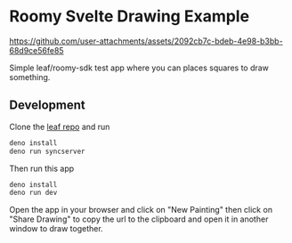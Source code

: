 # Roomy Svelte Drawing Example


https://github.com/user-attachments/assets/2092cb7c-bdeb-4e98-b3bb-68d9ce56fe85


Simple leaf/roomy-sdk test app where you can places squares to draw something.

## Development

Clone the [leaf repo](https://github.com/muni-town/leaf) and run

```bash
deno install
deno run syncserver
```

Then run this app

```bash
deno install
deno run dev
```

Open the app in your browser and click on "New Painting" then click on "Share Drawing" to copy the url to the clipboard and open it in another window to draw together.
